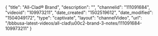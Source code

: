 {
    "title": "All-Clad&reg; Brand",
    "description": "",
    "channelid": "111091684",
    "videoid": "109973211",
    "date_created": "1502519612",
    "date_modified": "1504049172",
    "type": "captivate",
    "layout": "channelVideo",
    "url": "\/bbbusa-latest-videos\/all-clad\u00c2-brand-3-notes\/111091684-109973211"
}
